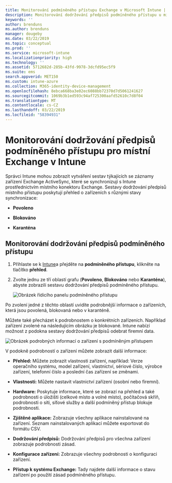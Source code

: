 ```yaml
---
title: Monitorování podmíněného přístupu Exchange v Microsoft Intune | Microsoft Intune
description: Monitorování dodržování předpisů podmíněného přístupu u místního Exchange a Exchange Online prostřednictvím portálu Intune Azure Portal.
keywords: ''
author: brenduns
ms.author: brenduns
manager: dougeby
ms.date: 03/22/2019
ms.topic: conceptual
ms.prod: ''
ms.service: microsoft-intune
ms.localizationpriority: high
ms.technology: ''
ms.assetid: 5712682d-285b-43fd-9978-3dcfd95ec5f9
ms.suite: ems
search.appverid: MET150
ms.custom: intune-azure
ms.collection: M365-identity-device-management
ms.openlocfilehash: 8ebca668ba3e02ec6088bb72370d7d5061241627
ms.sourcegitcommit: 1069b3b1ed593c94af725300aafd52610c7d8f04
ms.translationtype: MT
ms.contentlocale: cs-CZ
ms.lasthandoff: 03/22/2019
ms.locfileid: "58394931"
---
```

# <a name="monitor-conditional-access-compliance-for-exchange-on-premises-in-intune"></a>Monitorování dodržování předpisů podmíněného přístupu pro místní Exchange v Intune

Správci Intune mohou zobrazit vytváření sestav týkajících se záznamy zařízení Exchange ActiveSync, které se synchronizují s Intune prostřednictvím místního konektoru Exchange. Sestavy dodržování předpisů místního přístupu poskytují přehled o zařízeních s různými stavy synchronizace:

- **Povoleno**

- **Blokováno**

- **Karanténa**

## <a name="to-monitor-conditional-access-compliance"></a>Monitorování dodržování předpisů podmíněného přístupu

1. Přihlaste se k [Intune](https://aka.ms/intuneportal)a přejděte na **podmíněného přístupu**, klikněte na tlačítko **přehled**.

2. Zvolte jednu ze tří oblastí grafu (**Povoleno**, **Blokováno** nebo **Karanténa**), abyste zobrazili sestavu dodržování předpisů podmíněného přístupu.

   ![Obrázek řídicího panelu podmíněného přístupu](./media/CA-reporting-intune-1.png)

Po zvolení jedné z těchto oblastí uvidíte podrobnější informace o zařízeních, která jsou povolená, blokovaná nebo v karanténě.

Můžete také přecházet k podrobnostem o konkrétních zařízeních. Například zařízení zvolené na následujícím obrázku je blokované. Intune nabízí možnost z podokna sestavy dodržování předpisů odebrat firemní data.

![Obrázek podrobných informací o zařízení s podmíněným přístupem](./media/CA-reporting-intune-3.png)

V podokně podrobností o zařízení můžete zobrazit další informace:

- **Přehled:** Můžete zobrazit vlastnosti zařízení, například: Verze operačního systému, model zařízení, vlastnictví, sériové číslo, výrobce zařízení, telefonní číslo a poslední čas zařízení se změnami.

- **Vlastnosti:** Můžete nastavit vlastnictví zařízení (osobní nebo firemní).

- **Hardware:** Poskytuje informace, které se zobrazí na přehled a také podrobnosti o úložišti (celkové místo a volné místo), počítačová skříň, podrobnosti o síti, síťové služby a další podmíněný přístup blokuje podrobnosti.

- **Zjištěné aplikace:** Zobrazuje všechny aplikace nainstalované na zařízení. Seznam nainstalovaných aplikací můžete exportovat do formátu CSV.

- **Dodržování předpisů:** Dodržování předpisů pro všechna zařízení zobrazuje podrobnosti zásad.

- **Konfigurace zařízení:** Zobrazuje všechny podrobnosti o konfiguraci zařízení.

- **Přístup k systému Exchange:** Tady najdete další informace o stavu zařízení po použití zásad podmíněného přístupu.

